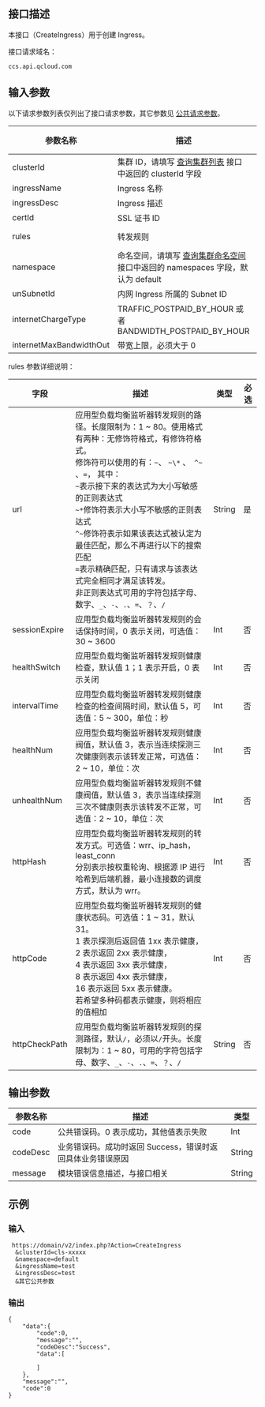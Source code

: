 ## 接口描述
本接口（CreateIngress）用于创建 Ingress。

接口请求域名：
```
ccs.api.qcloud.com
```


## 输入参数
以下请求参数列表仅列出了接口请求参数，其它参数见 [公共请求参数](/doc/api/457/9463)。

| 参数名称   | 描述                               | 类型     | 必选 |
|------------|------------------------------------|----------|------|
| clusterId   | 集群 ID，请填写 [查询集群列表](/doc/api/457/9448) 接口中返回的 clusterId 字段 |String | 是    |
| ingressName| Ingress 名称 | String | 是 |
| ingressDesc | Ingress 描述 | String | 否 |
| certId | SSL 证书 ID | String | 否 |
| rules| 转发规则 | Object Array | 否 |
| namespace | 命名空间，请填写 [查询集群命名空间](/doc/api/457/9430) 接口中返回的 namespaces 字段，默认为 default |String  |否 |
| unSubnetId | 内网 Ingress 所属的 Subnet ID | String | 否 |
| internetChargeType | TRAFFIC_POSTPAID_BY_HOUR 或者 BANDWIDTH_POSTPAID_BY_HOUR | String | 否 |
| internetMaxBandwidthOut | 带宽上限，必须大于 0 | Int | 否 |

rules 参数详细说明：

| 字段 | 描述 | 类型 | 必选 |
|---------|---------|---------|---------|
|url|应用型负载均衡监听器转发规则的路径。长度限制为：1 ~ 80。使用格式有两种：无修饰符格式，有修饰符格式。<br>修饰符可以使用的有：`~`、 `~\*` 、` ^~` 、`=`， 其中：<br>`~`表示接下来的表达式为大小写敏感的正则表达式<br>`~*`修饰符表示大小写不敏感的正则表达式<br>`^~`修饰符表示如果该表达式被认定为最佳匹配，那么不再进行以下的搜索匹配<br>`=`表示精确匹配，只有请求与该表达式完全相同才满足该转发。<br>非正则表达式可用的字符包括字母、数字、`_`、`-`、`.`、`=`、`？`、`/`|String|是|
|sessionExpire|应用型负载均衡监听器转发规则的会话保持时间，0 表示关闭，可选值：30 ~ 3600|Int|否|
|healthSwitch|应用型负载均衡监听器转发规则健康检查，默认值 1；1 表示开启，0 表示关闭|Int|否|
|intervalTime|应用型负载均衡监听器转发规则健康检查的检查间隔时间，默认值 5，可选值：5 ~ 300，单位：秒|Int|否|
|healthNum|应用型负载均衡监听器转发规则健康阀值，默认值 3，表示当连续探测三次健康则表示该转发正常，可选值：2 ~ 10，单位：次|Int|否|
|unhealthNum|应用型负载均衡监听器转发规则不健康阀值，默认值 3，表示当连续探测三次不健康则表示该转发不正常，可选值：2 ~ 10，单位：次|Int|否|
|httpHash|应用型负载均衡监听器转发规则的转发方式。可选值：wrr、ip_hash，least_conn<br>分别表示按权重轮询、根据源 IP 进行哈希到后端机器，最小连接数的调度方式，默认为 wrr。|Int|否|
|httpCode|应用型负载均衡监听器转发规则的健康状态码。可选值：1 ~ 31，默认 31。<br>1 表示探测后返回值 1xx 表示健康，<br>2 表示返回  2xx 表示健康，<br>4 表示返回 3xx 表示健康，<br>8 表示返回 4xx 表示健康，<br>16 表示返回 5xx 表示健康。<br>若希望多种码都表示健康，则将相应的值相加|Int|否|
|httpCheckPath|应用型负载均衡监听器转发规则的探测路径，默认`/`，必须以`/`开头。长度限制为：1 ~ 80，可用的字符包括字母、数字、`_`、`-`、`.`、`=`、`？`、`/`|String|否|

## 输出参数

| 参数名称 | 描述 |类型 |
|----------|------|-----|
| code |公共错误码。0 表示成功，其他值表示失败| Int |
| codeDesc | 业务错误码。成功时返回 Success，错误时返回具体业务错误原因|String |
| message | 模块错误信息描述，与接口相关|String |


## 示例
### 输入
```
 https://domain/v2/index.php?Action=CreateIngress
  &clusterId=cls-xxxxx
  &namespace=default
  &ingressName=test
  &ingressDesc=test
  &其它公共参数
```
### 输出
```
{
    "data":{
        "code":0,
        "message":"",
        "codeDesc":"Success",
        "data":[

        ]
    },
    "message":"",
    "code":0
}
```
